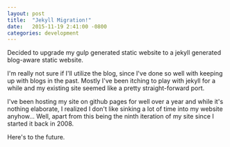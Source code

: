 ```yaml
---
layout: post
title:  "Jekyll Migration!"
date:   2015-11-19 2:41:00 -0800
categories: development
---
```


Decided to upgrade my gulp generated static website to a jekyll generated blog-aware static website.

I'm really not sure if I'll utilize the blog, since I've done so well with keeping up with blogs in the past. Mostly I've been itching to play with jekyll for a while and my existing site seemed like a pretty straight-forward port.

I've been hosting my site on github pages for well over a year and while it's nothing elaborate, I realized I don't like sinking a lot of time into my website anyhow... Well, apart from this being the ninth iteration of my site since I started it back in 2008.

Here's to the future.
